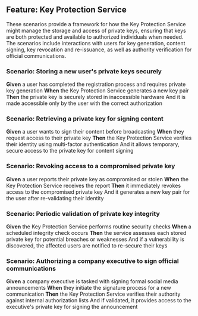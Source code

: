 ## Feature: Key Protection Service
These scenarios provide a framework for how the Key Protection Service might manage the storage and access of private keys, ensuring that keys are both protected and available to authorized individuals when needed. The scenarios include interactions with users for key generation, content signing, key revocation and re-issuance, as well as authority verification for official communications.

### Scenario: Storing a new user's private keys securely
**Given** a user has completed the registration process and requires private key generation
**When** the Key Protection Service generates a new key pair
**Then** the private key is securely stored in inaccessible hardware
And it is made accessible only by the user with the correct authorization

### Scenario: Retrieving a private key for signing content
**Given** a user wants to sign their content before broadcasting
**When** they request access to their private key
**Then** the Key Protection Service verifies their identity using multi-factor authentication
And it allows temporary, secure access to the private key for content signing

### Scenario: Revoking access to a compromised private key
**Given** a user reports their private key as compromised or stolen
**When** the Key Protection Service receives the report
**Then** it immediately revokes access to the compromised private key
And it generates a new key pair for the user after re-validating their identity

### Scenario: Periodic validation of private key integrity
**Given** the Key Protection Service performs routine security checks
**When** a scheduled integrity check occurs
**Then** the service assesses each stored private key for potential breaches or weaknesses
And if a vulnerability is discovered, the affected users are notified to re-secure their keys

### Scenario: Authorizing a company executive to sign official communications
**Given** a company executive is tasked with signing formal social media announcements
**When** they initiate the signature process for a new communication
**Then** the Key Protection Service verifies their authority against internal authorization lists
And if validated, it provides access to the executive's private key for signing the announcement